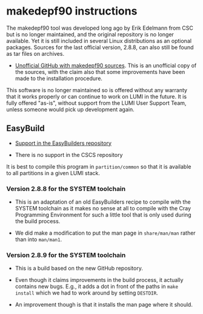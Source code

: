 # makedepf90 instructions

The makedepf90 tool was developed long ago by Erik Edelmann from CSC but is no
longer maintained, and the original repository is no longer available. Yet it is 
still included in several Linux distributions as an optional packages. Sources
for the last official version, 2.8.8, can also still be found as tar files
on archives.

  * [Unofficial GitHub with makedepf90 sources](https://github.com/outpaddling/makedepf90).
    This is an unofficial copy of the sources, with the claim also that some improvements
    have been made to the installation procedure.
    
This software is no longer maintained so is offered without any warranty
that it works properly or can continue to work on LUMI in the future.
It is fully offered "as-is", without support from the LUMI User Support
Team, unless someone would pick up development again.

    
## EasyBuild

  * [Support in the EasyBuilders repository](https://github.com/easybuilders/easybuild-easyconfigs/tree/develop/easybuild/easyconfigs/m/makedepf90)
  
  * There is no support in the CSCS repository
  
It is best to compile this program in `partition/common` so that it is available to
all partitions in a given LUMI stack.
  

### Version 2.8.8 for the SYSTEM toolchain

  * This is an adaptation of an old EasyBuilders recipe to compile with the
    SYSTEM toolchain as it makes no sense at all to compile with the Cray
    Programming Environment for such a little tool that is only used during
    the build process.
    
  * We did make a modification to put the man page in `share/man/man` rather
    than into `man/man1`.
    

### Version 2.8.9 for the SYSTEM toolchain

  * This is a build based on the new GitHub repository.
  
  * Even though it claims improvements in the build process, it actually contains
    new bugs. E.g., it adds a dot in front of the paths in `make install` which we
    had to work around by setting `DESTDIR`.
    
  * An improvement though is that it installs the man page where it should.


